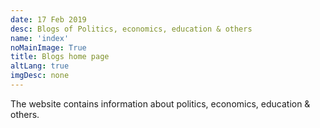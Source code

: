 ```yaml
---
date: 17 Feb 2019
desc: Blogs of Politics, economics, education & others
name: 'index'
noMainImage: True
title: Blogs home page
altLang: true
imgDesc: none
---
```

The website contains information about politics, economics, education & others.

<style>

</style>